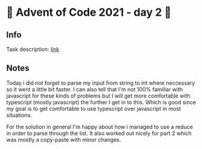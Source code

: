 # 🎄 Advent of Code 2021 - day 2 🎄

## Info

Task description: [link](https://adventofcode.com/2021/day/2)

## Notes

Today i did not forget to parse my input from string to int where neccessary so it went a little bit faster. I can also tell that I'm not 100% familiar with javascript for these kinds of problems but I will get more comfortable with typescript (mostly javascript) the further I get in to this. Which is good since my goal is to get comfortable to use typescript over javascript in most situations.

For the solution in general I'm happy about how i managed to use a reduce in order to parse through the list. It also worked out nicely for part 2 which was mostly a copy-paste with minor changes.
